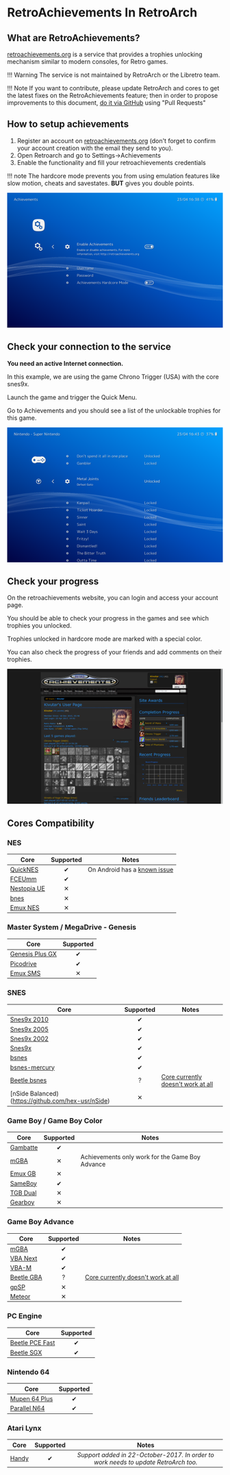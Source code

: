 # RetroAchievements In RetroArch

## **What are RetroAchievements?**

[retroachievements.org](http://www.retroachievements.org/) is a service that provides a trophies unlocking mechanism similar to modern consoles, for Retro games.

!!! Warning
    The service is not maintained by RetroArch or the Libretro team.

!!! Note
    If you want to contribute, please update RetroArch and cores to get the latest fixes on the RetroAchievements feature;
    then in order to propose improvements to this document, [do it via GitHub](https://github.com/libretro/docs/tree/master/docs/guides/retroachievements.md) using "Pull Requests"

## **How to setup achievements**

1. Register an account on [retroachievements.org](http://www.retroachievements.org/) (don't forget to confirm your account creation with the email they send to you).
2. Open Retroarch and go to Settings->Achievements
3. Enable the functionality and fill your retroachievements credentials

!!! note 
    The hardcore mode prevents you from using emulation features like slow motion, cheats and savestates.
    **BUT** gives you double points.

![](../guides/images/retroachievements/achievements-settings.png)

## **Check your connection to the service**

**You need an active Internet connection.**

In this example, we are using the game Chrono Trigger (USA) with the core snes9x.

Launch the game and trigger the Quick Menu.

Go to Achievements and you should see a list of the unlockable trophies for this game.

![](../guides/images/retroachievements/achievements-list.png)

## **Check your progress**

On the retroachievements website, you can login and access your account page.

You should be able to check your progress in the games and see which trophies you unlocked.

Trophies unlocked in hardcore mode are marked with a special color.

You can also check the progress of your friends and add comments on their trophies.

![](../guides/images/retroachievements/achievements-progress.png)

## **Cores Compatibility**

### NES

| Core                                                  | Supported | Notes |
|-------------------------------------------------------|:---------:|-------|
| [QuickNES](https://github.com/libretro/QuickNES_Core) | ✔ | On Android has a [known issue](https://github.com/libretro/RetroArch/issues/3973)|
| [FCEUmm](https://github.com/libretro/libretro-fceumm) | ✔ | |
| [Nestopia UE](https://github.com/libretro/nestopia)   | ✕ | |
| [bnes](https://github.com/libretro/bnes-libretro)     | ✕ | |
| [Emux NES](https://github.com/libretro/emux)          | ✕ | |

### Master System / MegaDrive - Genesis

| Core                                                           | Supported |
|----------------------------------------------------------------|:---------:|
| [Genesis Plus GX](https://github.com/libretro/Genesis-Plus-GX) | ✔ |
| [Picodrive](https://github.com/libretro/picodrive)             | ✔ |
| [Emux SMS](https://github.com/libretro/emux)                   | ✕ |

### SNES

| Core                                                              | Supported | Notes |
|-------------------------------------------------------------------|:---------:|-------|
| [Snes9x 2010](https://github.com/libretro/snes9x2010)             | ✔         |       |
| [Snes9x 2005](https://github.com/libretro/snes9x2005)             | ✔         |       |
| [Snes9x 2002](https://github.com/libretro/snes9x2002)             | ✔         |       |
| [Snes9x](https://github.com/libretro/snes9x)                      | ✔         |       |
| [bsnes](https://github.com/libretro/bsnes-libretro)               | ✔         |       |
| [bsnes-mercury](https://github.com/libretro/bsnes-mercury)        | ✔         |       |
| [Beetle bsnes](https://github.com/libretro/beetle-bsnes-libretro) | ?         | [Core currently doesn't work at all](https://github.com/libretro/beetle-bsnes-libretro/issues/3) |
| [nSide Balanced)(https://github.com/hex-usr/nSide)                | ✕         |       |

### Game Boy / Game Boy Color

| Core                                                      | Supported | Notes |
|-----------------------------------------------------------|:---------:|-------|
| [Gambatte](https://github.com/libretro/gambatte-libretro) | ✔         | |
| [mGBA](https://github.com/libretro/mgba)                  | ✕         | Achievements only work for the Game Boy Advance |
| [Emux GB](https://github.com/libretro/emux)               | ✕         | |
| [SameBoy](https://github.com/libretro/SameBoy)            | ✔          | |
| [TGB Dual](https://github.com/libretro/tgbdual-libretro)  | ✕         | |
| [Gearboy](https://github.com/libretro/gearboy)            | ✕         | |

### Game Boy Advance

| Core                                                          | Supported | Notes |
|---------------------------------------------------------------|:---------:|-------|
| [mGBA](https://github.com/libretro/mgba)                      | ✔         |       |
| [VBA Next](https://github.com/libretro/vba-next)              | ✔         |       |
| [VBA-M](https://github.com/libretro/vbam-libretro)            | ✔         |       |
| [Beetle GBA](https://github.com/libretro/beetle-gba-libretro) | ?         | [Core currently doesn't work at all](https://github.com/libretro/libretro-meta/issues/103) |
| [gpSP](https://github.com/libretro/gpsp)                      | ✕         |       |
| [Meteor](https://github.com/libretro/meteor-libretro)         | ✕         |       |

### PC Engine

| Core                                                                    | Supported |
|-------------------------------------------------------------------------|:---------:|
| [Beetle PCE Fast](https://github.com/libretro/beetle-pce-fast-libretro) | ✔         |
| [Beetle SGX](https://github.com/libretro/beetle-supergrafx-libretro)    | ✔         |


### Nintendo 64

| Core                                                              | Supported |
|-------------------------------------------------------------------|:---------:|
| [Mupen 64 Plus](https://github.com/libretro/mupen64plus-libretro) | ✔         |
| [Parallel N64](https://github.com/libretro/parallel-n64)          | ✔         |


### Atari Lynx

| Core                                                | Supported | Notes |
|-----------------------------------------------------|:---------:|:-----:|
| [Handy](https://github.com/libretro/libretro-handy) | ✔ | *Support added in 22-October-2017. In order to work needs to update RetroArch too.* |
